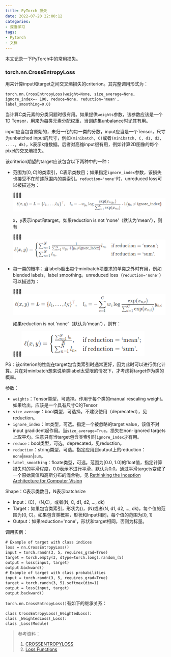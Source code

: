 ```yaml
---
title: PyTorch 损失
date: 2022-07-20 22:00:12
categories:
- 深度学习
tags:
- Pytorch
- 文档
---
```


本文记录一下PyTorch中的常用损失。

<!--more-->

### torch.nn.CrossEntropyLoss

用来计算input和target之间交叉熵损失的criterion。其完整调用形式为：

    torch.nn.CrossEntropyLoss(weight=None, size_average=None, ignore_index=- 100, reduce=None, reduction='mean', label_smoothing=0.0)

当计算C类元素的分类问题时很有用。如果提供`weights`参数，该参数应该是一个1D Tensor，用来为每类元素分配权重，当训练集unbalance时尤其有用。

input应当包含原始的，未归一化的每一类的分数，input应当是一个Tensor，尺寸为unbatched input的尺寸，例如`(minibatch, C)`或者`(minibatch, C, d1, d2, ...., dk)`，k表示k维数据。后者对高维input很有用，例如计算2D图像的每个pixel的交叉熵损失。

该criterion期望的target应该包含以下两种中的一种：

* 范围为$[0, C)$的类索引，C表示类数目；如果指定`ignore_index`参数，该损失也接受不在前述范围内的类索引。`reduction='none'`时，unreduced loss可以被描述为：
  
  ![image20220704094749082](https://raw.githubusercontent.com/Tom89757/ImageHost/main/hexo/image-20220704094749082.png)
  
  x，y表示input和target。如果reduction is not 'none'（默认为'mean'），则有
  
  ![image20220704095008493](https://raw.githubusercontent.com/Tom89757/ImageHost/main/hexo/image-20220704095008493.png)
  
* 每一类的概率；当labels超出每个minibatch项要求的单类之外时有用，例如blended labels，label smoothing。unreduced loss（`reduction='none'`）可以描述为：
  
  ![image20220704095317040](https://raw.githubusercontent.com/Tom89757/ImageHost/main/hexo/image-20220704095317040.png)
  
  如果reduction is not 'none'（默认为'mean'），则有：
  
  ![image20220704095420471](https://raw.githubusercontent.com/Tom89757/ImageHost/main/hexo/image-20220704095420471.png)
  

PS：该criterion的性能在target包含类索引时通常更好，因为此时可以进行优化计算。只在对minibatch想来说单类label太受限的情况下，才考虑将target作为类的概率。

参数：

* `weights`：Tensor类型，可选择。作用于每个类的manual rescaling weight。如果给出，应该是一个具有尺寸C的Tensor
* `size_average`：bool类型，可选择。不建议使用（deprecated），见reduction。
* `ignore_index`：int类型，可选。指定一个被忽略的target value，该值不对input gradident起作用。当`size_average=True`，损失在non-ignored targets上取平均。注意只有当target包含类索引时`ignore_index`才有用。
* `reduce`：bool类型，可选。deprecated，见reduction。
* `reduction`：string类型，可选。指定应用到output上的reduction：`none`|`mean`|`sum`。
* `label_smoothing`：floate类型，可选。范围为[0.0, 1.0]的float值，指定计算损失时的平滑程度，0.0表示不进行平滑，默认为0.0。通过平滑targets变成了一个原始真值和高斯分布的混合物，见 [Rethinking the Inception Architecture for Computer Vision](https://arxiv.org/abs/1512.00567)

Shape：C表示类数目，N表示batchsize

* Input：(C)，(N,C)，或者(N, C, d1, d2, ..., dk)
* Target：如果包含类索引，形状为()，(N)或者(N, d1, d2, ..., dk)，每个值的范围为[0, C)。如果包含类概率，形状和Input相同，每个值的范围为[0, 1]
* Output：如果reduction='none'，形状和target相同，否则为标量。

调用实例：

    # Example of target with class indices
    loss = nn.CrossEntropyLoss()
    input = torch.randn(3, 5, requires_grad=True)
    target = torch.empty(3, dtype=torch.long).random_(5)
    output = loss(input, target)
    output.backward()
    # Example of target with class probabilities
    input = torch.randn(3, 5, requires_grad=True)
    target = torch.randn(3, 5).softmax(dim=1)
    output = loss(input, target)
    output.backward()

`torch.nn.CrossEntropyLoss()`有如下的继承关系：

    class CrossEntropyLoss(_WeightedLoss):
    class _WeightedLoss(_Loss):
    class _Loss(Module)

> 参考资料：
>
> 1. [CROSSENTROPYLOSS](https://pytorch.org/docs/stable/generated/torch.nn.CrossEntropyLoss.html)
> 2. [Loss Functions](https://pytorch-cn.readthedocs.io/zh/latest/package_references/torch-nn/#loss-functions)